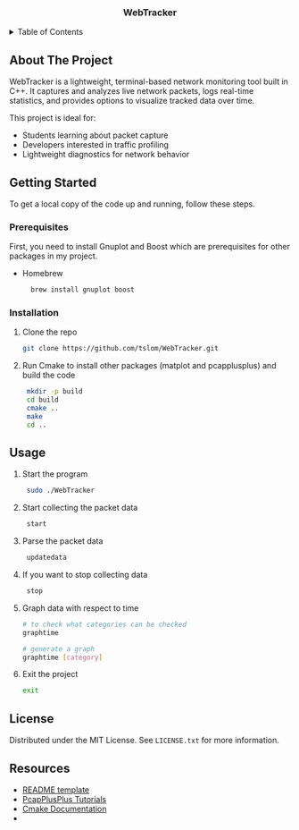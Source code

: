 <h3 align="center">WebTracker</h3>

<!-- TABLE OF CONTENTS -->
<details>
  <summary>Table of Contents</summary>
  <ol>
    <li>
      <a href="#about-the-project">About The Project</a>
    </li>
    <li>
      <a href="#getting-started">Getting Started</a>
      <ul>
        <li><a href="#prerequisites">Prerequisites</a></li>
        <li><a href="#installation">Installation</a></li>
      </ul>
    </li>
    <li><a href="#usage">Usage</a></li>
    <li><a href="#license">License</a></li>
    <li><a href="#resources">Resources</a></li>
  </ol>
</details>



<!-- ABOUT THE PROJECT -->
## About The Project

WebTracker is a lightweight, terminal-based network monitoring tool built in C++. It captures and analyzes live network packets, logs real-time statistics, and provides options to visualize tracked data over time.

This project is ideal for:
- Students learning about packet capture
- Developers interested in traffic profiling
- Lightweight diagnostics for network behavior


<!-- GETTING STARTED -->
## Getting Started

To get a local copy of the code up and running, follow these steps.

### Prerequisites

First, you need to install Gnuplot and Boost which are prerequisites for other packages in my project.
* Homebrew
  ```sh
    brew install gnuplot boost
  ```

### Installation

1. Clone the repo
   ```sh
   git clone https://github.com/tslom/WebTracker.git
   ```
2. Run Cmake to install other packages (matplot and pcapplusplus) and build the code
   ```sh
    mkdir -p build
    cd build
    cmake ..
    make
    cd ..
   ```


<!-- USAGE EXAMPLES -->
## Usage

1. Start the program
   ```sh
    sudo ./WebTracker
   ```
   
2. Start collecting the packet data
   ```sh
    start
   ```

3. Parse the packet data
   ```sh
    updatedata
   ```

4. If you want to stop collecting data
   ```sh
    stop
   ```

5. Graph data with respect to time
   ```sh
   # to check what categories can be checked
   graphtime
   
   # generate a graph
   graphtime [category]
   ```

6. Exit the project
   ```sh
   exit
   ```


<!-- LICENSE -->
## License

Distributed under the MIT License. See `LICENSE.txt` for more information.

<!-- RESOURCES -->
## Resources

* [README template](http://github.com/othneildrew/Best-README-Template/blob/main/BLANK_README.md)
* [PcapPlusPlus Tutorials](https://pcapplusplus.github.io/docs/tutorials/)
* [Cmake Documentation](https://cmake.org/cmake/help/v2.8.8/cmake.html)
* []()
